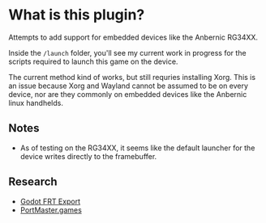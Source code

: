 # What is this plugin?

Attempts to add support for embedded devices like the Anbernic RG34XX.

Inside the `/launch` folder, you'll see my current work in progress for the scripts required to launch this game on the device.

The current method kind of works, but still requries installing Xorg. This is an issue because Xorg and Wayland cannot be assumed to be on every device, nor are they commonly on embedded devices like the Anbernic linux handhelds.

## Notes

- As of testing on the RG34XX, it seems like the default launcher for the device writes directly to the framebuffer.

## Research

- [Godot FRT Export](https://github.com/efornara/frt)
- [PortMaster.games](https://portmaster.games/)
